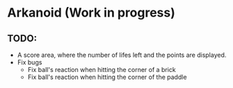 # Arkanoid (Work in progress)

## TODO:

- A score area, where the number of lifes left and the points are displayed.
- Fix bugs
  - Fix ball's reaction when hitting the corner of a brick
  - Fix ball's reaction when hitting the corner of the paddle
